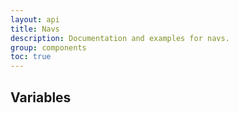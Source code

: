 ```yaml
---
layout: api
title: Navs
description: Documentation and examples for navs.
group: components
toc: true
---
```



## Variables
